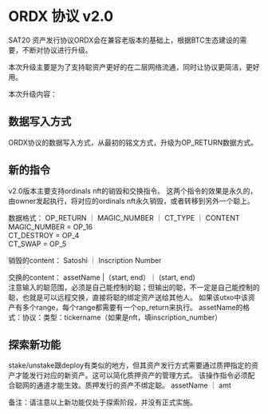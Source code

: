 ORDX 协议 v2.0
====

SAT20 资产发行协议ORDX会在兼容老版本的基础上，根据BTC生态建设的需要，不断对协议进行升级。

本次升级主要是为了支持聪资产更好的在二层网络流通，同时让协议更简洁，更好用。

本次升级内容：

数据写入方式
---
ORDX协议的数据写入方式，从最初的铭文方式，升级为OP_RETURN数据方式。


新的指令
---
v2.0版本主要支持ordinals nft的销毁和交换指令。
这两个指令的效果是永久的，由owner发起执行，将对应的ordinals nft永久销毁，或者转移到另外一个聪上。

数据格式：
OP_RETURN ｜ MAGIC_NUMBER ｜ CT_TYPE ｜ CONTENT  
MAGIC_NUMBER = OP_16  
CT_DESTROY = OP_4  
CT_SWAP = OP_5  


销毁的content： 
Satoshi ｜ Inscription Number  

交换的content： 
assetName |（start, end）｜ (start, end)  
注意输入的聪范围，必须是自己能控制的聪；但输出的聪，不一定是自己能控制的聪，也就是可以远程交换，直接将聪的绑定资产送给其他人。
如果该utxo中该资产有多个range，每个range都需要有一个op_return来执行。
assetName的格式：协议：类型：tickername（如果是nft，填inscription_number）


探索新功能
---
stake/unstake跟deploy有类似的地方，但其资产发行方式需要通过质押指定的资产才能发行对应的新资产。这可以简化质押资产的管理方式。
该操作指令必须配合聪网的通道才能生效。质押发行的资产不绑定聪。
assetName ｜ amt


备注：请注意以上新功能仅处于探索阶段，并没有正式实施。